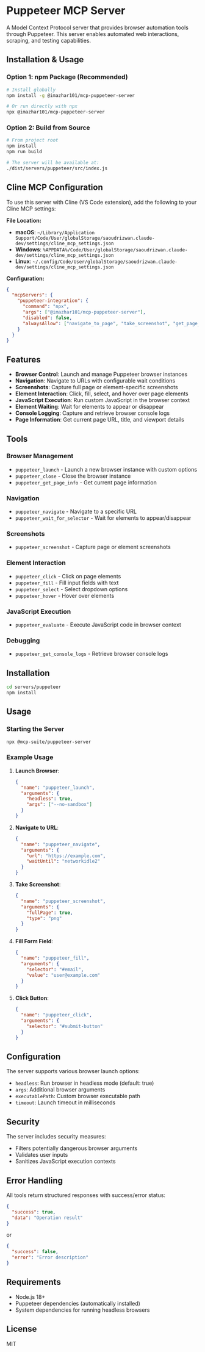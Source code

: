 # Puppeteer MCP Server

A Model Context Protocol server that provides browser automation tools through Puppeteer. This server enables automated web interactions, scraping, and testing capabilities.

## Installation & Usage

### Option 1: npm Package (Recommended)

```bash
# Install globally
npm install -g @imazhar101/mcp-puppeteer-server

# Or run directly with npx
npx @imazhar101/mcp-puppeteer-server
```

### Option 2: Build from Source

```bash
# From project root
npm install
npm run build

# The server will be available at:
./dist/servers/puppeteer/src/index.js
```

## Cline MCP Configuration

To use this server with Cline (VS Code extension), add the following to your Cline MCP settings:

**File Location:**

- **macOS**: `~/Library/Application Support/Code/User/globalStorage/saoudrizwan.claude-dev/settings/cline_mcp_settings.json`
- **Windows**: `%APPDATA%/Code/User/globalStorage/saoudrizwan.claude-dev/settings/cline_mcp_settings.json`
- **Linux**: `~/.config/Code/User/globalStorage/saoudrizwan.claude-dev/settings/cline_mcp_settings.json`

**Configuration:**

```json
{
  "mcpServers": {
    "puppeteer-integration": {
      "command": "npx",
      "args": ["@imazhar101/mcp-puppeteer-server"],
      "disabled": false,
      "alwaysAllow": ["navigate_to_page", "take_screenshot", "get_page_content"]
    }
  }
}
```

## Features

- **Browser Control**: Launch and manage Puppeteer browser instances
- **Navigation**: Navigate to URLs with configurable wait conditions
- **Screenshots**: Capture full page or element-specific screenshots
- **Element Interaction**: Click, fill, select, and hover over page elements
- **JavaScript Execution**: Run custom JavaScript in the browser context
- **Element Waiting**: Wait for elements to appear or disappear
- **Console Logging**: Capture and retrieve browser console logs
- **Page Information**: Get current page URL, title, and viewport details

## Tools

### Browser Management

- `puppeteer_launch` - Launch a new browser instance with custom options
- `puppeteer_close` - Close the browser instance
- `puppeteer_get_page_info` - Get current page information

### Navigation

- `puppeteer_navigate` - Navigate to a specific URL
- `puppeteer_wait_for_selector` - Wait for elements to appear/disappear

### Screenshots

- `puppeteer_screenshot` - Capture page or element screenshots

### Element Interaction

- `puppeteer_click` - Click on page elements
- `puppeteer_fill` - Fill input fields with text
- `puppeteer_select` - Select dropdown options
- `puppeteer_hover` - Hover over elements

### JavaScript Execution

- `puppeteer_evaluate` - Execute JavaScript code in browser context

### Debugging

- `puppeteer_get_console_logs` - Retrieve browser console logs

## Installation

```bash
cd servers/puppeteer
npm install
```

## Usage

### Starting the Server

```bash
npx @mcp-suite/puppeteer-server
```

### Example Usage

1. **Launch Browser**:

   ```json
   {
     "name": "puppeteer_launch",
     "arguments": {
       "headless": true,
       "args": ["--no-sandbox"]
     }
   }
   ```

2. **Navigate to URL**:

   ```json
   {
     "name": "puppeteer_navigate",
     "arguments": {
       "url": "https://example.com",
       "waitUntil": "networkidle2"
     }
   }
   ```

3. **Take Screenshot**:

   ```json
   {
     "name": "puppeteer_screenshot",
     "arguments": {
       "fullPage": true,
       "type": "png"
     }
   }
   ```

4. **Fill Form Field**:

   ```json
   {
     "name": "puppeteer_fill",
     "arguments": {
       "selector": "#email",
       "value": "user@example.com"
     }
   }
   ```

5. **Click Button**:
   ```json
   {
     "name": "puppeteer_click",
     "arguments": {
       "selector": "#submit-button"
     }
   }
   ```

## Configuration

The server supports various browser launch options:

- `headless`: Run browser in headless mode (default: true)
- `args`: Additional browser arguments
- `executablePath`: Custom browser executable path
- `timeout`: Launch timeout in milliseconds

## Security

The server includes security measures:

- Filters potentially dangerous browser arguments
- Validates user inputs
- Sanitizes JavaScript execution contexts

## Error Handling

All tools return structured responses with success/error status:

```json
{
  "success": true,
  "data": "Operation result"
}
```

or

```json
{
  "success": false,
  "error": "Error description"
}
```

## Requirements

- Node.js 18+
- Puppeteer dependencies (automatically installed)
- System dependencies for running headless browsers

## License

MIT
